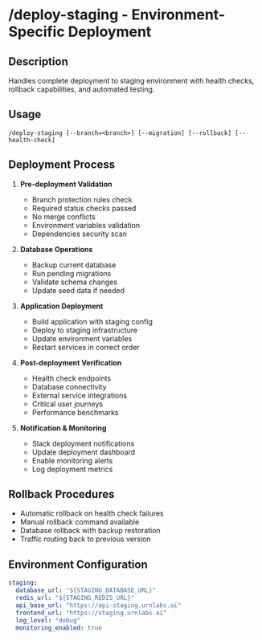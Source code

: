 # /deploy-staging - Environment-Specific Deployment

## Description
Handles complete deployment to staging environment with health checks, rollback capabilities, and automated testing.

## Usage
```
/deploy-staging [--branch=<branch>] [--migration] [--rollback] [--health-check]
```

## Deployment Process
1. **Pre-deployment Validation**
   - Branch protection rules check
   - Required status checks passed
   - No merge conflicts
   - Environment variables validation
   - Dependencies security scan

2. **Database Operations**
   - Backup current database
   - Run pending migrations
   - Validate schema changes
   - Update seed data if needed

3. **Application Deployment**
   - Build application with staging config
   - Deploy to staging infrastructure
   - Update environment variables
   - Restart services in correct order

4. **Post-deployment Verification**
   - Health check endpoints
   - Database connectivity
   - External service integrations
   - Critical user journeys
   - Performance benchmarks

5. **Notification & Monitoring**
   - Slack deployment notifications
   - Update deployment dashboard
   - Enable monitoring alerts
   - Log deployment metrics

## Rollback Procedures
- Automatic rollback on health check failures
- Manual rollback command available
- Database rollback with backup restoration
- Traffic routing back to previous version

## Environment Configuration
```yaml
staging:
  database_url: "${STAGING_DATABASE_URL}"
  redis_url: "${STAGING_REDIS_URL}"
  api_base_url: "https://api-staging.urnlabs.ai"
  frontend_url: "https://staging.urnlabs.ai"
  log_level: "debug"
  monitoring_enabled: true
```
